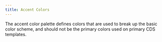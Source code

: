 ```yaml
---
title: Accent Colors
---
```


The accent color palette defines colors that are used to break up the basic color scheme, and should not be the primary colors used on primary CDS templates.
